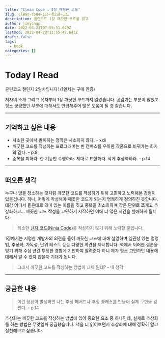 ```yaml
---
title: "Clean Code : 1장 깨끗한 코드"
slug: clean-code-1장-깨끗한-코드
description: 클린코드 1장 깨끗한 코드를 읽고
author: jinyongp
date: 2022-04-23T07:59:51.629Z
lastmod: 2022-04-23T12:55:47.643Z
draft: false
tags:
  - book
categories: []
---
```


# Today I Read

클린코드 챌린지 2일차입니다! (1일차는 구매 인증)

저자의 소개 그리고 목차부터 1장 깨끗한 코드까지 읽었습니다. 공감가는 부분이 많았고 평소 궁금했던 부분에 대해서도 언급해주어 많은 도움이 될 것 같습니다.

---

## 기억하고 싶은 내용

- 사소한 곳에서 발휘하는 정직은 사소하지 않다. -  xxii
- 깨끗한 코드를 작성하는 프로그래머는 빈 캔퍼스를 우아한 작품으로 바꿔가는 화가와 같다. - p.8
- 중복을 피하라. 한 기능만 수행하라. 제대로 표현해라. 작게 추상화하라. - p.14

---

## 떠오른 생각

누구나 방을 청소하는 것처럼 깨끗한 코드를 작성하기 위해 고민하고 노력해본 경험이 있을겁니다. 허나, 어떻게 작성해야 깨끗한 코드가 되는지 명쾌하게 정의하진 못합니다. 대강 어디서 들은대로 의미 있는 이름을 짓고 중복을 최소화하며 작은 단위로 쪼개고 추상화하고... 깨끗한 코드 작성을 고민하기 시작하면 이에 더 많은 시간을 할애하게 됩니다.

>최소한 [닌자 코드(Ninja Code)](https://ko.javascript.info/ninja-code)를 작성하지 않기 위해 노력할 뿐입니다.

1장에서는 저명한 개발자의 의견을 들어 깨끗한 코드에 대해 설명하며 일관성 있는 명명법, 추상화, 가독성, 단위 테스트 등등 다양한 의견을 제시합니다. 책에서 이러한 결론을 얻기 위해 수십 년간 투쟁한 경험에 기반하여 알려준다 하니 제가 평소 고민하던 내용에 대해서 알 수 있지 않을까 기대가 됩니다.

>그래서 깨끗한 코드를 작성하는 방법이 대체 뭔데? - 내 생각

---

## 궁금한 내용

>이런 상황이 발생하면 나는 추상 메서드나 추상 클래스를 만들어 실제 구현을 감싼다. - p.14

추상화는 깨끗한 코드를 작성하는 방법에 있어 중요한 요소 중 하나인데, 실제로 추상화를 하는 방법은 무엇일까 궁금했습니다. 책을 더 읽어보면서 추상화에 대해 정확히 알고 실천해보고 싶습니다.
